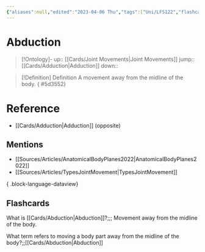 ```yaml
---
{"aliases":null,"edited":"2023-04-06 Thu","tags":["Uni/LFS122","flashcards/LFS122"],"date created":"2022-12-08 Thu","dg-publish":true,"permalink":"/cards/abduction/","dgPassFrontmatter":true}
---
```


# Abduction

> [!Ontology]-
> up:: [[Cards/Joint Movements\|Joint Movements]]
> jump:: [[Cards/Adduction\|Adduction]]
> down:: 

> [!Definition] Definition
> A movement away from the midline of the body.
{ #5d3552}

# Reference
- [[Cards/Adduction\|Adduction]] (opposite)

## Mentions
- [[Sources/Articles/AnatomicalBodyPlanes2022\|AnatomicalBodyPlanes2022]]
- [[Sources/Articles/TypesJointMovement\|TypesJointMovement]]

{ .block-language-dataview}

## Flashcards
What is [[Cards/Abduction\|Abduction]]?;;; Movement away from the midline of the body.
<!--SR:!2023-07-04,79,250!2023-10-05,172,270-->

What term refers to moving a body part away from the midline of the body?;;[[Cards/Abduction\|Abduction]]